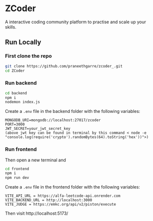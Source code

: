 # ZCoder

A interactive coding community platform to practise and scale up your skills.

## Run Locally
### First clone the repo
```bash
git clone https://github.com/praneethgarre/zcoder_.git
cd ZCoder
```

### Run backend
```bash
cd backend
npm i 
nodemon index.js
```

Create a `.env` file in the backend folder with the following variables:
```
MONGODB_URI=mongodb://localhost:27017/zcoder
PORT=3000
JWT_SECRET=your_jwt_secret_key
(above jwt key can be found in terminal by this command < node -e "console.log(require('crypto').randomBytes(64).toString('hex'))">)
```

### Run frontend
Then open a new terminal and
```bash
cd frontend
npm i
npm run dev
```

Create a `.env` file in the frontend folder with the following variables:
```
VITE_API_URL = https://alfa-leetcode-api.onrender.com
VITE_BACKEND_URL = http://localhost:3000
VITE_JUDGE = https://emkc.org/api/v2/piston/execute
```

Then visit http://localhost:5173/


